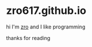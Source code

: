 # zro617.github.io

hi I'm [zro](scratch.mit.edu/users/Zro716) and I like programming

thanks for reading
